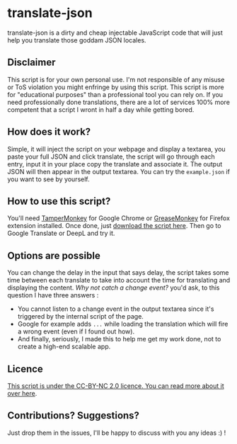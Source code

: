 # translate-json

translate-json is a dirty and cheap injectable JavaScript code that will just help you translate those goddam JSON locales.

## Disclaimer

This script is for your own personal use. I'm not responsible of any misuse or ToS violation you might enfringe by using this script. This script is more for "educational purposes" than a professional tool you can rely on. If you need professionally done translations, there are a lot of services 100% more competent that a script I wront in half a day while getting bored.

## How does it work?

Simple, it will inject the script on your webpage and display a textarea, you paste your full JSON and click translate, the script will go through each entry, input it in your place copy the translate and associate it. The output JSON will then appear in the output textarea.
You can try the `example.json` if you want to see by yourself.

## How to use this script?

You'll need [TamperMonkey](https://chrome.google.com/webstore/detail/tampermonkey/dhdgffkkebhmkfjojejmpbldmpobfkfo) for Google Chrome or [GreaseMonkey](https://addons.mozilla.org/en-US/firefox/addon/greasemonkey/) for Firefox extension installed.
Once done, just [download the script here](https://github.com/tarkant/translate-json/raw/master/translate-json.user.js).
Then go to Google Translate or DeepL and try it.

## Options are possible

You can change the delay in the input that says delay, the script takes some time between each translate to take into account the time for translating and displaying the content. _Why not catch a change event?_ you'd ask, to this question I have three answers :

- You cannot listen to a change event in the output textarea since it's triggered by the internal script of the page.
- Google for example adds `...` while loading the translation which will fire a wrong event (even if I found out how).
- And finally, seriously, I made this to help me get my work done, not to create a high-end scalable app.

## Licence

[This script is under the CC-BY-NC 2.0 licence. You can read more about it over here](https://creativecommons.org/licenses/by-nc/2.0/).

## Contributions? Suggestions?

Just drop them in the issues, I'll be happy to discuss with you any ideas :) !
